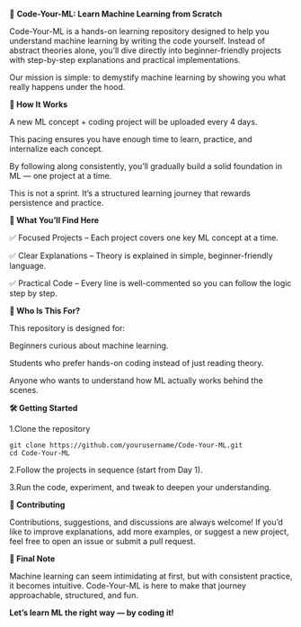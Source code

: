 🚀 **Code-Your-ML: Learn Machine Learning from Scratch**

Code-Your-ML is a hands-on learning repository designed to help you understand machine learning by writing the code yourself. Instead of abstract theories alone, you’ll dive directly into beginner-friendly projects with step-by-step explanations and practical implementations.

Our mission is simple: to demystify machine learning by showing you what really happens under the hood.

**📌 How It Works**

A new ML concept + coding project will be uploaded every 4 days.

This pacing ensures you have enough time to learn, practice, and internalize each concept.

By following along consistently, you’ll gradually build a solid foundation in ML — one project at a time.

This is not a sprint. It’s a structured learning journey that rewards persistence and practice.

**📂 What You’ll Find Here**

✅ Focused Projects – Each project covers one key ML concept at a time.

✅ Clear Explanations – Theory is explained in simple, beginner-friendly language.


✅ Practical Code – Every line is well-commented so you can follow the logic step by step.

**🎯 Who Is This For?**

This repository is designed for:

Beginners curious about machine learning.

Students who prefer hands-on coding instead of just reading theory.

Anyone who wants to understand how ML actually works behind the scenes.

**🛠️ Getting Started**

1.Clone the repository

    git clone https://github.com/yourusername/Code-Your-ML.git
    cd Code-Your-ML

2.Follow the projects in sequence (start from Day 1).

3.Run the code, experiment, and tweak to deepen your understanding.

**🌱 Contributing**

Contributions, suggestions, and discussions are always welcome!
If you’d like to improve explanations, add more examples, or suggest a new project, feel free to open an issue or submit a pull request.

**📢 Final Note**

Machine learning can seem intimidating at first, but with consistent practice, it becomes intuitive.
Code-Your-ML is here to make that journey approachable, structured, and fun.


**Let’s learn ML the right way — by coding it!**












